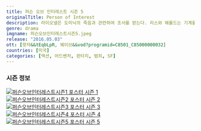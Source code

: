 ```yaml
---
title: 퍼슨 오브 인터레스트 시즌 5
originalTitle: Person of Interest
description: 라이오넬은 도미닉의 죽음과 관련하여 조사를 받는다. 리스와 해롤드는 기계를 구하려 하고 루트는 도주 중이다.
genre: drama
imgname: 퍼슨오브인터레스트시즌5.jpeg
release: "2016.05.03"
ott: [왓챠&&tEqbLpR, 웨이브&&vod?programid=C8501_C85000000032]
countries: [미국]
categories: [액션, 어드벤처, 판타지, 범죄, SF]
---
```


### 시즌 정보

<div class="season-list">
<div class="item">
<a href="/drama/퍼슨오브인터레스트시즌1" >
<img src="/poster/퍼슨오브인터레스트시즌1.jpeg" alt="퍼슨오브인터레스트시즌1 포스터 ">
시즌 1</a>
</div>

<div class="item">
<a href="/drama/퍼슨오브인터레스트시즌2" >
<img src="/poster/퍼슨오브인터레스트시즌2.jpeg" alt="퍼슨오브인터레스트시즌2 포스터 ">
시즌 2</a>
</div>

<div class="item">
<a href="/drama/퍼슨오브인터레스트시즌3" >
<img src="/poster/퍼슨오브인터레스트시즌3.jpeg" alt="퍼슨오브인터레스트시즌3 포스터 ">
시즌 3</a>
</div>

<div class="item">
<a href="/drama/퍼슨오브인터레스트시즌4" >
<img src="/poster/퍼슨오브인터레스트시즌4.jpeg" alt="퍼슨오브인터레스트시즌4 포스터 ">
시즌 4</a>
</div>

<div class="item">
<a href="/drama/퍼슨오브인터레스트시즌5" >
<img src="/poster/퍼슨오브인터레스트시즌5.jpeg" alt="퍼슨오브인터레스트시즌5 포스터 ">
시즌 5</a>
</div>
</div>
